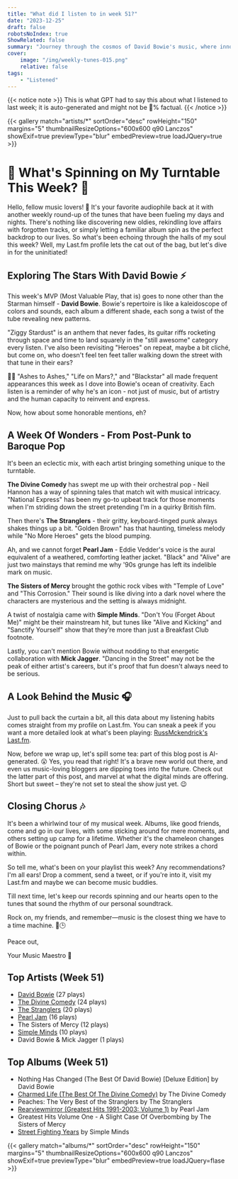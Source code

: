 ```yaml
---
title: "What did I listen to in week 51?"
date: "2023-12-25"
draft: false
robotsNoIndex: true
ShowRelated: false
summary: "Journey through the cosmos of David Bowie's music, where innovative soundscapes and genre-defying hits collide!"
cover:
    image: "/img/weekly-tunes-015.png"
    relative: false
tags:
    - "Listened"
---
```


{{< notice note >}}
This is what GPT had to say this about what I listened to last week; it is auto-generated and might not be 💯% factual.
{{< /notice >}}

{{< gallery match="artists/*" sortOrder="desc" rowHeight="150" margins="5" thumbnailResizeOptions="600x600 q90 Lanczos" showExif=true previewType="blur" embedPreview=true loadJQuery=true >}}

# 🎵 What's Spinning on My Turntable This Week? 🎵

Hello, fellow music lovers! 🙌 It's your favorite audiophile back at it with another weekly round-up of the tunes that have been fueling my days and nights. There's nothing like discovering new oldies, rekindling love affairs with forgotten tracks, or simply letting a familiar album spin as the perfect backdrop to our lives. So what's been echoing through the halls of my soul this week? Well, my Last.fm profile lets the cat out of the bag, but let's dive in for the uninitiated!

## Exploring The Stars With David Bowie ⚡

This week's MVP (Most Valuable Play, that is) goes to none other than the Starman himself - **David Bowie**. Bowie's repertoire is like a kaleidoscope of colors and sounds, each album a different shade, each song a twist of the tube revealing new patterns.

"Ziggy Stardust" is an anthem that never fades, its guitar riffs rocketing through space and time to land squarely in the "still awesome" category every listen. I've also been revisiting "Heroes" on repeat, maybe a bit cliché, but come on, who doesn't feel ten feet taller walking down the street with that tune in their ears?

👨‍🎤 "Ashes to Ashes," "Life on Mars?," and "Blackstar" all made frequent appearances this week as I dove into Bowie's ocean of creativity. Each listen is a reminder of why he's an icon - not just of music, but of artistry and the human capacity to reinvent and express.

Now, how about some honorable mentions, eh?

## A Week Of Wonders - From Post-Punk to Baroque Pop

It's been an eclectic mix, with each artist bringing something unique to the turntable.

**The Divine Comedy** has swept me up with their orchestral pop - Neil Hannon has a way of spinning tales that match wit with musical intricacy. "National Express" has been my go-to upbeat track for those moments when I'm striding down the street pretending I'm in a quirky British film.

Then there's **The Stranglers** - their gritty, keyboard-tinged punk always shakes things up a bit. "Golden Brown" has that haunting, timeless melody while "No More Heroes" gets the blood pumping.

Ah, and we cannot forget **Pearl Jam** - Eddie Vedder's voice is the aural equivalent of a weathered, comforting leather jacket. "Black" and "Alive" are just two mainstays that remind me why '90s grunge has left its indelible mark on music.

**The Sisters of Mercy** brought the gothic rock vibes with "Temple of Love" and "This Corrosion." Their sound is like diving into a dark novel where the characters are mysterious and the setting is always midnight.

A twist of nostalgia came with **Simple Minds**. "Don't You (Forget About Me)" might be their mainstream hit, but tunes like "Alive and Kicking" and "Sanctify Yourself" show that they’re more than just a Breakfast Club footnote.

Lastly, you can't mention Bowie without nodding to that energetic collaboration with **Mick Jagger**. "Dancing in the Street" may not be the peak of either artist's careers, but it's proof that fun doesn't always need to be serious.

## A Look Behind the Music 🎧

Just to pull back the curtain a bit, all this data about my listening habits comes straight from my profile on Last.fm. You can sneak a peek if you want a more detailed look at what's been playing: [RussMckendrick's Last.fm](https://www.last.fm/user/RussMckendrick).

Now, before we wrap up, let's spill some tea: part of this blog post is AI-generated. 😮 Yes, you read that right! It's a brave new world out there, and even us music-loving bloggers are dipping toes into the future. Check out the latter part of this post, and marvel at what the digital minds are offering. Short but sweet – they're not set to steal the show just yet. 😉

## Closing Chorus 🎶

It's been a whirlwind tour of my musical week. Albums, like good friends, come and go in our lives, with some sticking around for mere moments, and others setting up camp for a lifetime. Whether it's the chameleon changes of Bowie or the poignant punch of Pearl Jam, every note strikes a chord within.

So tell me, what's been on your playlist this week? Any recommendations? I'm all ears! Drop a comment, send a tweet, or if you're into it, visit my Last.fm and maybe we can become music buddies.

Till next time, let's keep our records spinning and our hearts open to the tunes that sound the rhythm of our personal soundtrack.

Rock on, my friends, and remember—music is the closest thing we have to a time machine. 🎸🕒

Peace out,

Your Music Maestro 🎼

## Top Artists (Week 51)

- [David Bowie](https://www.mckendrick.rocks/artist/david-bowie/) (27 plays)
- [The Divine Comedy](https://www.mckendrick.rocks/artist/the-divine-comedy/) (24 plays)
- [The Stranglers](https://www.mckendrick.rocks/artist/the-stranglers/) (20 plays)
- [Pearl Jam](https://www.mckendrick.rocks/artist/pearl-jam/) (16 plays)
- The Sisters of Mercy (12 plays)
- [Simple Minds](https://www.mckendrick.rocks/artist/simple-minds/) (10 plays)
- David Bowie & Mick Jagger (1 plays)


## Top Albums (Week 51)

- Nothing Has Changed (The Best Of David Bowie) [Deluxe Edition] by David Bowie
- [Charmed Life (The Best Of The Divine Comedy)](https://www.mckendrick.rocks/albums/charmed-life-the-best-of-the-divine-comedy-22022677/) by The Divine Comedy
- Peaches: The Very Best of the Stranglers by The Stranglers
- [Rearviewmirror (Greatest Hits 1991-2003: Volume 1)](https://www.mckendrick.rocks/albums/rearviewmirror-greatest-hits-1991-2003-volume-1-22421005/) by Pearl Jam
- Greatest Hits Volume One - A Slight Case Of Overbombing by The Sisters of Mercy
- [Street Fighting Years](https://www.mckendrick.rocks/albums/street-fighting-years-499455/) by Simple Minds


{{< gallery match="albums/*" sortOrder="desc" rowHeight="150" margins="5" thumbnailResizeOptions="600x600 q90 Lanczos" showExif=true previewType="blur" embedPreview=true loadJQuery=flase >}}